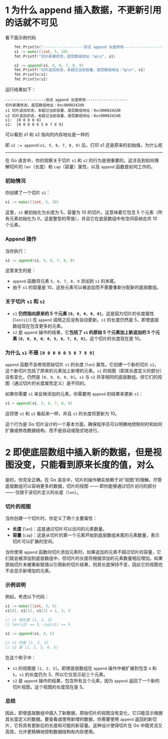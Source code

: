 # 1 为什么 append 插入数据，不更新引用的话就不可见

看下面示例代码

```go
	fmt.Println("------------------测试 append 长度修改-------------------")
	s1 := make([]int, 5, 10)
	fmt.Printf("切片新建状态，底层数组地址：%p\n", s1)

	s2 := append(s1, 5, 6, 7, 8, 9)
	fmt.Printf("切片追加状态，未超过当前容量，底层数组地址：%p\n", s1)
	fmt.Println(s1)
	fmt.Println(s2)
```

运行结果如下：

```shell
------------------测试 append 长度修改-------------------
切片新建状态，底层数组地址：0xc0000242d0
s1 切片追加状态，未超过当前容量，底层数组地址：0xc0000242d0
s2 切片追加状态，未超过当前容量，底层数组地址：0xc0000242d0
s1:  [0 0 0 0 0]
s2:  [0 0 0 0 0 5 6 7 8 9]
```

可以看到 s1 和 s2 指向的内存地址是一样的

即 `s2 := append(s1, 5, 6, 7, 8, 9)` 后，打印 s1 还是原来的初始值，为什么呢

---

在 Go 语言中，你的观察关于切片 `s1` 和 `s2` 的行为是很重要的。这涉及到如何理解切片的 `len`（长度）和 `cap`（容量）属性，以及 `append` 函数是如何工作的。

### 初始情况

你创建了一个切片 `s1`：

```go
s1 := make([]int, 5, 10)
```

这里，`s1` 被初始化为长度为 5，容量为 10 的切片。这意味着它包含 5 个元素（所有元素初始化为 0，这是整型的零值），并且它在底层数组中有空间容纳总共 10 个元素。

### Append 操作

当你执行：

```go
s2 := append(s1, 5, 6, 7, 8, 9)
```

这里发生的是：

-   `append` 函数将元素 `5, 6, 7, 8, 9` 添加到 `s1` 的末尾。
-   由于 `s1` 的容量是 10，这些元素可以被追加而不需要重新分配新的底层数组。

### 关于切片 `s1` 和 `s2`

-   `s1` **仍然指向原来的 5 个元素 `[0, 0, 0, 0, 0]`**。这是因为切片的长度属性 (`len(s1)`) 在 `append` 调用之后没有自动更新。`s1` 的长度仍然是 5，即使底层数组现在包含更多的元素。
-   `s2` 是 `append` 操作的结果，它**包括了 `s1` 的原始 5 个元素加上新追加的 5 个元素 `[0, 0, 0, 0, 0, 5, 6, 7, 8, 9]`**。这个切片的长度现在是 10。

### 为什么 `s1` 不是 `[0 0 0 0 0 5 6 7 8 9]`

`append` 函数不会修改原始切片 `s1` 的长度 (`len`) 属性。它创建一个新的切片 `s2`，这个新切片包括了原来的元素加上新增的元素。`s1` 的视图（即其长度定义的部分）没有变化，仍然是 `[0, 0, 0, 0, 0]`。`s1` 与 `s2` 共享相同的底层数组，但它们的视图（通过切片的长度属性定义）是不同的。

如果你需要 `s1` 来反映添加的元素，你需要用 `append` 的结果来更新 `s1`：

```go
s1 = append(s1, 5, 6, 7, 8, 9)
```

这将使 `s1` 和 `s2` 看起来一样，并且 `s1` 的长度将更新为 10。

这个行为是 Go 切片设计的一个基本方面，确保程序员可以明确地控制何时和如何扩展或修改数据结构，而不是自动或隐式地进行。

# 2 即使底层数组中插入新的数据，但是视图没变，只能看到原来长度的值，对么

是的，你完全正确。在 Go 语言中，切片的操作确实依赖于对“视图”的理解。尽管底层数组可以容纳更多的数据，切片的视图 —— 即你能够通过切片访问的部分 —— 仅限于该切片定义的长度（`len`）。

### 切片的视图

当你创建一个切片时，你定义了两个主要属性：

-   **长度** (`len`)：这是通过切片可以访问的元素数量。
-   **容量** (`cap`)：这是从切片的第一个元素开始到底层数组末尾的元素数量，表示切片可以扩展的空间。

当你使用 `append` 函数向切片添加元素时，如果追加的元素不超过切片的容量，它们就会被添加到底层数组中，但切片的长度将根据添加的元素数量相应增加。如果原始切片未被重新赋值以引用新的切片结果，则其长度保持不变，因此它的视图也不会显示新增加的元素。

### 示例说明

例如，考虑以下代码：

```go
s1 := make([]int, 3, 5)
s1[0], s1[1], s1[2] = 1, 2, 3

// s1 现在是 [1, 2, 3]
// len(s1) == 3, cap(s1) == 5

s2 := append(s1, 4, 5)

// s1 仍是 [1, 2, 3]
// s2 是 [1, 2, 3, 4, 5]
```

在这个例子中：

-   `s1` 的视图是 `[1, 2, 3]`。即使底层数组在 `append` 操作中被扩展到包含 `4` 和 `5`，`s1` 的长度仍为 3，所以它仅显示前三个元素。
-   `s2` 是 `append` 操作的结果，包含所有五个元素，因为 `append` 返回了一个新的切片视图，这个视图的长度现在是 5。

### 总结

因此，即使底层数组中插入了新数据，原始切片的视图没有变化，它只能显示根据其长度定义的数据。要查看或使用新增的数据，你需要使用 `append` 返回的新切片，它将具有更新后的长度和可能的新容量。这种设计使得切片在 Go 中既灵活又高效，允许更精确地控制数据结构和内存使用。
